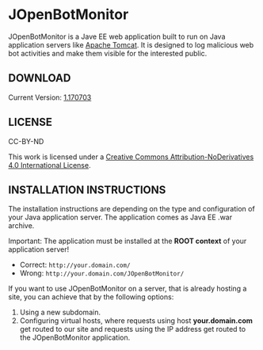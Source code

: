 # JOpenBotMonitor

JOpenBotMonitor is a Jave EE web application built to run on Java application servers like [Apache Tomcat](https://tomcat.apache.org/).
It is designed to log malicious web bot activities and make them visible for the interested public.

## DOWNLOAD

Current Version: [1.170703](https://github.com/mad-manny/jopenbotmonitor/blob/master/JOpenBotMonitor.1.170703.war)

## LICENSE
CC-BY-ND

This work is licensed under a [Creative Commons Attribution-NoDerivatives 4.0 International License](http://creativecommons.org/licenses/by-nd/4.0/).

## INSTALLATION INSTRUCTIONS
The installation instructions are depending on the type and configuration of your Java application server.
The application comes as Java EE .war archive.

Important: The application must be installed at the **ROOT context** of your application server!
* Correct: `http://your.domain.com/`
* Wrong: `http://your.domain.com/JOpenBotMonitor/`

If you want to use JOpenBotMonitor on a server, that is already hosting a site, you can achieve that by the following options:
1. Using a new subdomain.
2. Configuring virtual hosts, where requests using host **your.domain.com** get routed to our site and requests using the IP address get routed to the JOpenBotMonitor application.
